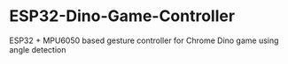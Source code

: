 # ESP32-Dino-Game-Controller
ESP32 + MPU6050 based gesture controller for Chrome Dino game using angle detection
